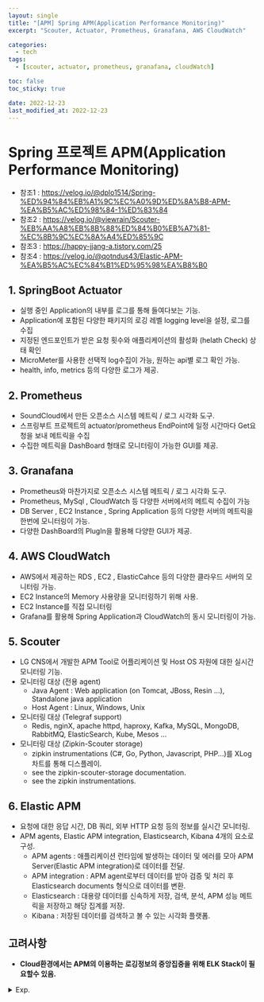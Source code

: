 ```yaml
---
layout: single
title: "[APM] Spring APM(Application Performance Monitoring)"
excerpt: "Scouter, Actuator, Prometheus, Granafana, AWS CloudWatch"

categories:
  - tech
tags:
  - [scouter, actuator, prometheus, granafana, cloudWatch]

toc: false
toc_sticky: true

date: 2022-12-23
last_modified_at: 2022-12-23
---
```

# Spring 프로젝트 APM(Application Performance Monitoring)

- 참조1 : https://velog.io/@dplo1514/Spring-%ED%94%84%EB%A1%9C%EC%A0%9D%ED%8A%B8-APM-%EA%B5%AC%ED%98%84-1%ED%83%84
- 참조2 : https://velog.io/@viewrain/Scouter-%EB%AA%A8%EB%8B%88%ED%84%B0%EB%A7%81-%EC%8B%9C%EC%8A%A4%ED%85%9C
- 참조3 : https://happy-jjang-a.tistory.com/25
- 참조4 : https://velog.io/@qotndus43/Elastic-APM-%EA%B5%AC%EC%84%B1%ED%95%98%EA%B8%B0
 
## 1. SpringBoot Actuator
- 실행 중인 Application의 내부를 로그를 통해 들여다보는 기능.
- Application에 포함된 다양한 패키지의 로깅 레벨 logging level을 설정, 로그를 수집
- 지정된 엔드포인트가 받은 요청 횟수와 애플리케이션의 활성화 (helath Check) 상태 확인
- MicroMeter를 사용한 선택적 log수집이 가능, 원하는 api별 로그 확인 가능.
- health, info, metrics 등의 다양한 로그가 제공.

## 2. Prometheus
- SoundCloud에서 만든 오픈소스 시스템 메트릭 / 로그 시각화 도구.
- 스프링부트 프로젝트의 actuator/prometheus EndPoint에 일정 시간마다 Get요청을 보내 메트릭을 수집
- 수집한 메트릭을 DashBoard 형태로 모니터링이 가능한 GUI를 제공.

## 3. Granafana
- Prometheus와 마찬가지로 오픈소스 시스템 메트릭 / 로그 시각화 도구.
- Prometheus, MySql , CloudWatch 등 다양한 서버에서의 메트릭 수집이 가능
- DB Server , EC2 Instance , Spring Application 등의 다양한 서버의 메트릭을 한번에 모니터링이 가능.
- 다양한 DashBoard의 PlugIn을 활용해 다양한 GUI가 제공.

## 4. AWS CloudWatch
- AWS에서 제공하는 RDS , EC2 , ElasticCahce 등의 다양한 클라우드 서버의 모니터링 가능.
- EC2 Instance의 Memory 사용량을 모니터링하기 위해 사용.
- EC2 Instance를 직접 모니터링
- Grafana를 활용해 Spring Application과 CloudWatch의 동시 모니터링이 가능.
  
## 5. Scouter
- LG CNS에서 개발한 APM Tool로 어플리케이션 및 Host OS 자원에 대한 실시간 모니터링 기능.
- 모니터링 대상 (전용 agent)
  - Java Agent : Web application (on Tomcat, JBoss, Resin ...), Standalone java application
  - Host Agent : Linux, Windows, Unix
- 모니터링 대상 (Telegraf support)
  - Redis, nginX, apache httpd, haproxy, Kafka, MySQL, MongoDB, RabbitMQ, ElasticSearch, Kube, Mesos ...
- 모니터링 대상 (Zipkin-Scouter storage)
  - zipkin instrumentations (C#, Go, Python, Javascript, PHP...)를 XLog 차트를 통해 디스플레이.
  - see the zipkin-scouter-storage documentation.
  - see the zipkin instrumentations.

## 6. Elastic APM
- 요청에 대한 응답 시간, DB 쿼리, 외부 HTTP 요청 등의 정보를 실시간 모니터링.
- APM agents, Elastic APM integration, Elasticsearch, Kibana 4개의 요소로 구성.
  - APM agents : 애플리케이션 런타임에 발생하는 데이터 및 에러를 모아 APM Server(Elastic APM integration)로 데이터를 전달.
  - APM integration : APM agent로부터 데이터를 받아 검증 및 처리 후 Elasticsearch documents 형식으로 데이터를 변환.
  - Elasticsearch : 대용량 데이터를 신속하게 저장, 검색, 분석, APM 성능 메트릭을 저장하고 해당 집계를 저장.
  - Kibana : 저장된 데이터를 검색하고 볼 수 있는 시각화 플랫폼.

## 고려사항
- **Cloud환경에서는 APM의 이용하는 로깅정보의 중앙집중을 위해 ELK Stack이 필요할수 있음.**


<details>
  <summary>Exp.</summary>  
  <pre>

### 참조

  </pre>
</details>